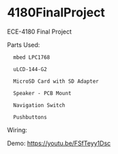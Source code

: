 # 4180FinalProject
ECE-4180 Final Project

Parts Used:​

      mbed LPC1768​
  
      uLCD-144-G2​
  
      MicroSD Card with SD Adapter​
  
      Speaker - PCB Mount​
  
      Navigation Switch​
  
      Pushbuttons
  
Wiring:

Demo:
  https://youtu.be/FSfTeyy1Dsc
  
